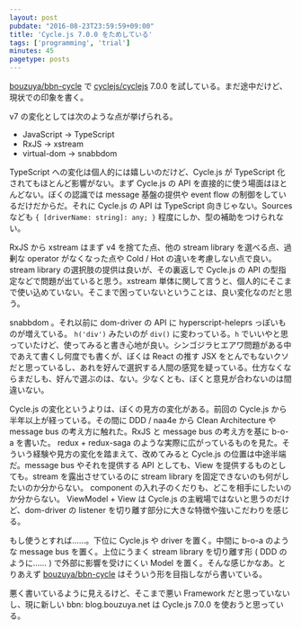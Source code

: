 ```yaml
---
layout: post
pubdate: "2016-08-23T23:59:59+09:00"
title: 'Cycle.js 7.0.0 をためしている'
tags: ['programming', 'trial']
minutes: 45
pagetype: posts
---
```

[bouzuya/bbn-cycle][] で [cyclejs/cyclejs][] 7.0.0 を試している。まだ途中だけど、現状での印象を書く。

v7 の変化としては次のような点が挙げられる。

- JavaScript -> TypeScript
- RxJS -> xstream
- virtual-dom -> snabbdom

TypeScript への変化は個人的には嬉しいのだけど、Cycle.js が TypeScript 化されてもほとんど影響がない。まず Cycle.js の API を直接的に使う場面はほとんどない。ぼくの認識では message 基盤の提供や event flow の制御をしているだけだからだ。それに Cycle.js の API は TypeScript 向きじゃない。Sources なども `{ [driverName: string]: any; }` 程度にしか、型の補助をつけられない。

RxJS から xstream はまず v4 を捨てた点、他の stream library を選べる点、過剰な operator がなくなった点や Cold / Hot の違いを考慮しない点で良い。stream library の選択肢の提供は良いが、その裏返しで Cycle.js の API の型指定などで問題が出ていると思う。xstream 単体に関して言うと、個人的にそこまで使い込めていない。そこまで困っていないということは、良い変化なのだと思う。

snabbdom 。それ以前に dom-driver の API に hyperscript-heleprs っぽいものが増えている。 `h('div')` みたいのが `div()` に変わっている。`h` でいいやと思っていたけど、使ってみると書き心地が良い。シンゴジラヒエアワ問題がある中であえて書くし何度でも書くが、ぼくは React の推す JSX をとんでもないクソだと思っているし、あれを好んで選択する人間の感覚を疑っている。仕方なくならまだしも、好んで選ぶのは、ない。少なくとも、ぼくと意見が合わないのは間違いない。

Cycle.js の変化というよりは、ぼくの見方の変化がある。前回の Cycle.js から半年以上が経っている。その間に DDD / naa4e から Clean Architecture や message bus の考え方に触れた。RxJS と message bus の考え方を基に b-o-a を書いた。 redux + redux-saga のような実際に広がっているものを見た。そういう経験や見方の変化を踏まえて、改めてみると Cycle.js の位置は中途半端だ。message bus やそれを提供する API としても、View を提供するものとしても。stream を露出させているのに stream library を固定できないのも何がしたいのか分からない。 component の入れ子のくだりも、どこを相手にしたいのか分からない。 ViewModel + View は Cycle.js の主戦場ではないと思うのだけど、dom-driver の listener を切り離す部分に大きな特徴や強いこだわりを感じる。

もし使うとすれば……。下位に Cycle.js や driver を置く。中間に b-o-a のような message bus を置く。上位にうまく stream library を切り離す形 ( DDD のように…… ) で外部に影響を受けにくい Model を置く。そんな感じかなあ。とりあえず [bouzuya/bbn-cycle][] はそういう形を目指しながら書いている。

悪く書いているように見えるけど、そこまで悪い Framework だと思っていないし、現に新しい bbn: blog.bouzuya.net は Cycle.js 7.0.0 を使おうと思っている。

[bouzuya/bbn-cycle]: https://github.com/bouzuya/bbn-cycle
[cyclejs/cyclejs]: https://github.com/cyclejs/cyclejs
